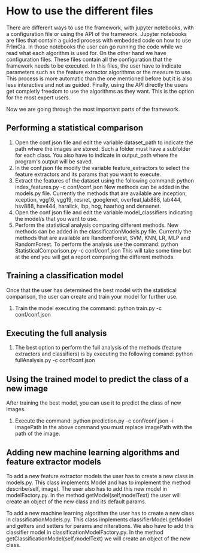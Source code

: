 # How to use the different files

There are different ways to use the framework, with jupyter notebooks, with a configuration file or using the API of the framework.
Jupyter notebooks are files that contain a guided process with embedded code on how to use FrImCla. In those notebooks the user can go running the code while we read what each algorithm is used for.
On the other hand we have configuration files. These files contain all the configuration that the framework needs to be executed. In this files, the user have to indicate parameters such as the feature extractor algorithms or the measure to use. This process is more automatic than the one mentioned before but it is also less interactive and not as guided.
Finally, using the API directly the users get completly freedom to use the algorithms as they want. This is the option for the most expert users.

Now we are going through the most important parts of the framework. 

## Performing a statistical comparison


1. Open the conf.json file and edit the variable dataset_path
   to indicate the path where the images are stored. Such a
   folder must have a subfolder for each class. You also have to indicate
   in output_path where the program's output will be saved.
2. In the conf.json file modify the variable feature_extractors to select
   the feature extractors and its params that you want to execute.
3. Extract the features of the dataset using the following
   command:
   python index_features.py -c conf/conf.json
   New methods can be added in the models.py file.
   Currently the methods that are available are inception, xception, vgg16, vgg19,
   resnet, googlenet, overfeat,lab888, lab444, hsv888, hsv444, haralick, lbp, hog,
   haarhog and densenet.
4. Open the conf.json file and edit the variable model_classifiers
   indicating the model/s that you want to use.
5. Perform the statistical analysis comparing different methods.
   New methods can be added in the classificationModels.py file.
   Currently the methods that are available are RandomForest, SVM, KNN, LR, MLP and
   RandomForest.
   To perform the analysis use the command:
   python StatisticalComparison.py -c conf/conf.json
   This will take some time but at the end you will get a report
   comparing the different methods.

## Training a classification model


Once that the user has determined the best model with the statistical
comparison, the user can create and train your model for further use.

1. Train the model executing the command:
   python train.py -c conf/conf.json

## Executing the full analysis


1. The best option to perform the full analysis of the methods (feature extractors and
   classifiers) is by executing the following comand:
   python fullAnalysis.py -c conf/conf.json

## Using the trained model to predict the class of a new image


After training the best model, you can use it to predict the class of
new images.

1. Execute the command:
   python prediction.py -c conf/conf.json -i imagePath
   In the above command you must replace imagePath with the path of the image.


## Adding new machine learning algorithms and feature extractor models


To add a new feature extractor models the user has to create a new class in models.py. This class implements Model and has to implement the method describe(self, image). The user also has to add this new model in modelFactory.py. In the method getModel(self,modelText) the user will create an object of the new class and its default params.

To add a new machine learning algorithm the user has to create a new class in classificationModels.py.
This class implements classifierModel.getModel and getters and setters for params and
nIterations. We also have to add this classifier model in classificationModelFactory.py. In the
method getClassificationModel(self,modelText) we will create an object of the new
class.
